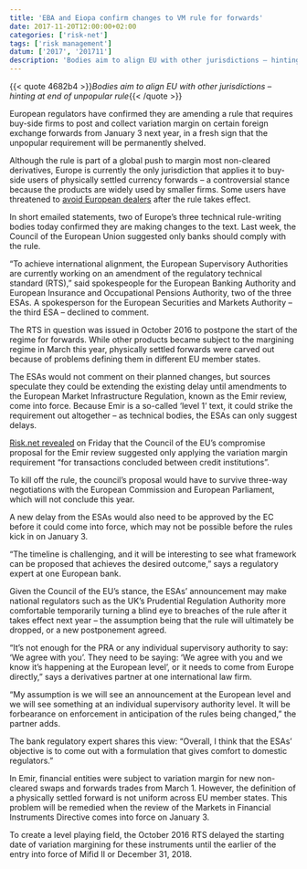 ```yaml
---
title: 'EBA and Eiopa confirm changes to VM rule for forwards'
date: 2017-11-20T12:00:00+02:00
categories: ['risk-net']
tags: ['risk management']
datum: ['2017', '201711']
description: 'Bodies aim to align EU with other jurisdictions – hinting at end of unpopular rule'
---
```


{{< quote 4682b4 >}}_Bodies aim to align EU with other jurisdictions – hinting at end of unpopular rule_{{< /quote >}}

European regulators have confirmed they are amending a rule that requires buy-side firms to post and collect variation margin on certain foreign exchange forwards from January 3 next year, in a fresh sign that the unpopular requirement will be permanently shelved.

Although the rule is part of a global push to margin most non-cleared derivatives, Europe is currently the only jurisdiction that applies it to buy-side users of physically settled currency forwards – a controversial stance because the products are widely used by smaller firms. Some users have threatened to [avoid European dealers](https://www.risk.net/derivatives/5313881/fx-forwards-users-drop-eu-banks-over-margin-rule) after the rule takes effect.

In short emailed statements, two of Europe’s three technical rule-writing bodies today confirmed they are making changes to the text. Last week, the Council of the European Union suggested only banks should comply with the rule.

“To achieve international alignment, the European Supervisory Authorities are currently working on an amendment of the regulatory technical standard (RTS),” said spokespeople for the European Banking Authority and European Insurance and Occupational Pensions Authority, two of the three ESAs. A spokesperson for the European Securities and Markets Authority – the third ESA – declined to comment.

The RTS in question was issued in October 2016 to postpone the start of the regime for forwards. While other products became subject to the margining regime in March this year, physically settled forwards were carved out because of problems defining them in different EU member states.

The ESAs would not comment on their planned changes, but sources speculate they could be extending the existing delay until amendments to the European Market Infrastructure Regulation, known as the Emir review, come into force. Because Emir is a so-called ‘level 1’ text, it could strike the requirement out altogether – as technical bodies, the ESAs can only suggest delays.

[Risk.net revealed](https://www.risk.net/derivatives/5359331/eu-proposals-feed-hopes-of-fx-forward-vm-relief) on Friday that the Council of the EU’s compromise proposal for the Emir review suggested only applying the variation margin requirement “for transactions concluded between credit institutions”.

To kill off the rule, the council’s proposal would have to survive three-way negotiations with the European Commission and European Parliament, which will not conclude this year.

A new delay from the ESAs would also need to be approved by the EC before it could come into force, which may not be possible before the rules kick in on January 3.

“The timeline is challenging, and it will be interesting to see what framework can be proposed that achieves the desired outcome,” says a regulatory expert at one European bank.

Given the Council of the EU’s stance, the ESAs’ announcement may make national regulators such as the UK’s Prudential Regulation Authority more comfortable temporarily turning a blind eye to breaches of the rule after it takes effect next year – the assumption being that the rule will ultimately be dropped, or a new postponement agreed.

“It’s not enough for the PRA or any individual supervisory authority to say: ‘We agree with you’. They need to be saying: ‘We agree with you and we know it’s happening at the European level’, or it needs to come from Europe directly,” says a derivatives partner at one international law firm.

“My assumption is we will see an announcement at the European level and we will see something at an individual supervisory authority level. It will be forbearance on enforcement in anticipation of the rules being changed,” the partner adds.

The bank regulatory expert shares this view: “Overall, I think that the ESAs’ objective is to come out with a formulation that gives comfort to domestic regulators.”

In Emir, financial entities were subject to variation margin for new non-cleared swaps and forwards trades from March 1. However, the definition of a physically settled forward is not uniform across EU member states. This problem will be remedied when the review of the Markets in Financial Instruments Directive comes into force on January 3.

To create a level playing field, the October 2016 RTS delayed the starting date of variation margining for these instruments until the earlier of the entry into force of Mifid II or December 31, 2018.

